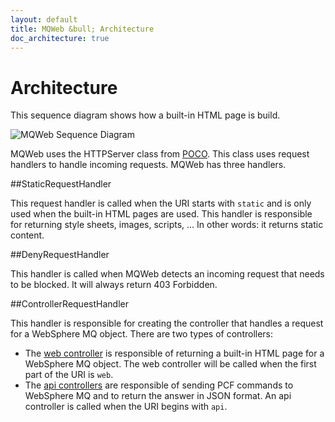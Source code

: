 ```yaml
---
layout: default
title: MQWeb &bull; Architecture
doc_architecture: true
---
```

Architecture
============

This sequence diagram shows how a built-in HTML page is build.

<img src="{{ site.baseurl }}/img/mqwebsequence.png" style="text-align:center" alt="MQWeb Sequence Diagram" />

MQWeb uses the HTTPServer class from [POCO](http://www.pocoproject.org). 
This class uses request handlers to handle incoming requests. MQWeb has three 
handlers.

##StaticRequestHandler

This request handler is called when the URI starts with `static` and is only
used when the built-in HTML pages are used. This handler is responsible for
returning style sheets, images, scripts, ... In other words: it returns static
content.

##DenyRequestHandler

This handler is called when MQWeb detects an incoming request that needs to
be blocked. It will always return 403 Forbidden.
  
##ControllerRequestHandler

This handler is responsible for creating the controller that handles a request
for a WebSphere MQ object. There are two types of controllers:

+ The [web controller](docs/web.html) is responsible of returning a built-in 
HTML page for a WebSphere MQ object. The web controller will be called when the 
first part of the URI is `web`. 
+ The [api controllers](/api/index.html) are responsible of sending PCF commands 
to WebSphere MQ and to return the answer in JSON format. An api controller is 
called when the URI begins with `api`. 

